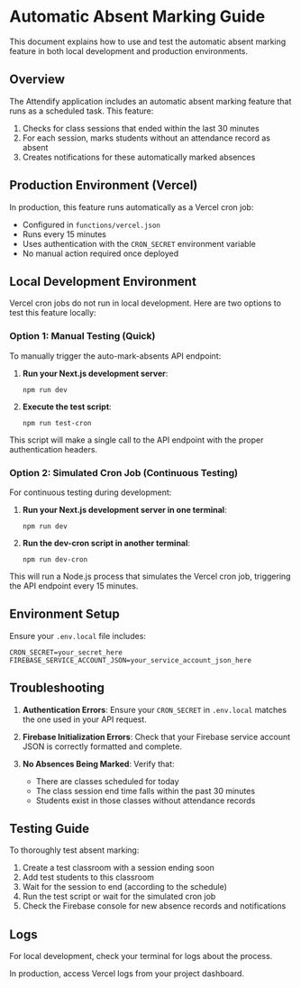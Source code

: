 # Automatic Absent Marking Guide

This document explains how to use and test the automatic absent marking feature in both local development and production environments.

## Overview

The Attendify application includes an automatic absent marking feature that runs as a scheduled task. This feature:

1. Checks for class sessions that ended within the last 30 minutes
2. For each session, marks students without an attendance record as absent
3. Creates notifications for these automatically marked absences

## Production Environment (Vercel)

In production, this feature runs automatically as a Vercel cron job:

- Configured in `functions/vercel.json`
- Runs every 15 minutes
- Uses authentication with the `CRON_SECRET` environment variable
- No manual action required once deployed

## Local Development Environment

Vercel cron jobs do not run in local development. Here are two options to test this feature locally:

### Option 1: Manual Testing (Quick)

To manually trigger the auto-mark-absents API endpoint:

1. **Run your Next.js development server**:
   ```
   npm run dev
   ```

2. **Execute the test script**:
   ```
   npm run test-cron
   ```

This script will make a single call to the API endpoint with the proper authentication headers.

### Option 2: Simulated Cron Job (Continuous Testing)

For continuous testing during development:

1. **Run your Next.js development server in one terminal**:
   ```
   npm run dev
   ```

2. **Run the dev-cron script in another terminal**:
   ```
   npm run dev-cron
   ```

This will run a Node.js process that simulates the Vercel cron job, triggering the API endpoint every 15 minutes.

## Environment Setup

Ensure your `.env.local` file includes:

```
CRON_SECRET=your_secret_here
FIREBASE_SERVICE_ACCOUNT_JSON=your_service_account_json_here
```

## Troubleshooting

1. **Authentication Errors**: Ensure your `CRON_SECRET` in `.env.local` matches the one used in your API request.

2. **Firebase Initialization Errors**: Check that your Firebase service account JSON is correctly formatted and complete.

3. **No Absences Being Marked**: Verify that:
   - There are classes scheduled for today
   - The class session end time falls within the past 30 minutes
   - Students exist in those classes without attendance records

## Testing Guide

To thoroughly test absent marking:

1. Create a test classroom with a session ending soon
2. Add test students to this classroom
3. Wait for the session to end (according to the schedule)
4. Run the test script or wait for the simulated cron job
5. Check the Firebase console for new absence records and notifications

## Logs

For local development, check your terminal for logs about the process.

In production, access Vercel logs from your project dashboard.

